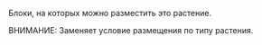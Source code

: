 Блоки, на которых можно разместить это растение.

ВНИМАНИЕ: Заменяет условие размещения по типу растения.